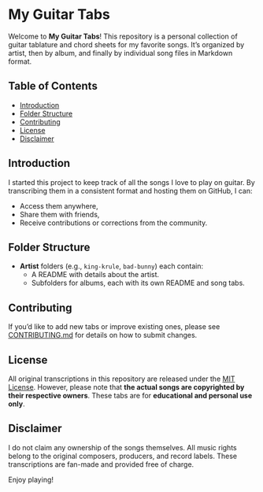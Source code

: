 # My Guitar Tabs

Welcome to **My Guitar Tabs**! This repository is a personal collection of guitar tablature and chord sheets for my favorite songs. It’s organized by artist, then by album, and finally by individual song files in Markdown format.

## Table of Contents

- [Introduction](#introduction)
- [Folder Structure](#folder-structure)
- [Contributing](#contributing)
- [License](#license)
- [Disclaimer](#disclaimer)

## Introduction

I started this project to keep track of all the songs I love to play on guitar. By transcribing them in a consistent format and hosting them on GitHub, I can:

- Access them anywhere,
- Share them with friends,
- Receive contributions or corrections from the community.

## Folder Structure

- **Artist** folders (e.g., `king-krule`, `bad-bunny`) each contain:
  - A README with details about the artist.
  - Subfolders for albums, each with its own README and song tabs.

## Contributing

If you’d like to add new tabs or improve existing ones, please see [CONTRIBUTING.md](CONTRIBUTING.md) for details on how to submit changes.

## License

All original transcriptions in this repository are released under the [MIT License](LICENSE.md). However, please note that **the actual songs are copyrighted by their respective owners**. These tabs are for **educational and personal use only**.

## Disclaimer

I do not claim any ownership of the songs themselves. All music rights belong to the original composers, producers, and record labels. These transcriptions are fan-made and provided free of charge. 

Enjoy playing!
